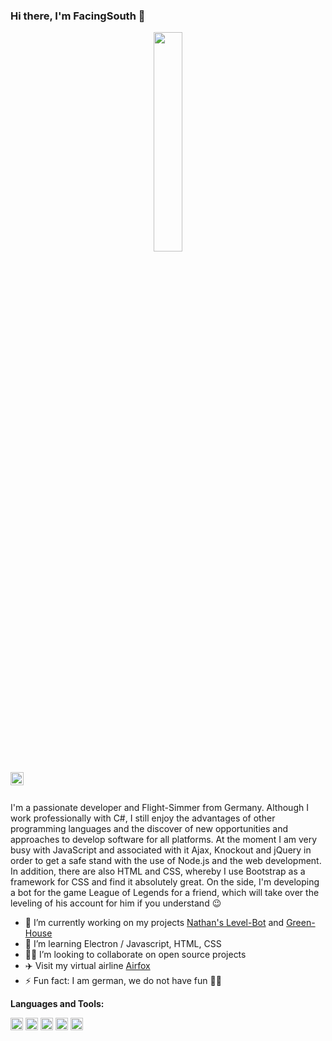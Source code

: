 ### Hi there, I'm FacingSouth 👋

<p align="center">
  <img src="http://www.facing-south.com/img/a320neo_loww.png" width="30%">
</p>

<a href="https://discord.gg/C3gfHBJ">
  <img align="left" alt="FacingSouth" width="21px" src="http://facing-south.com/img/discord.svg" />
</a>

<br />
<br />

I'm a passionate developer and Flight-Simmer from Germany. Although I work professionally with C#, I still enjoy the advantages of other programming languages and the discover of new opportunities and approaches to develop software for all platforms. At the moment I am very busy with JavaScript and associated with it Ajax, Knockout and jQuery in order to get a safe stand with the use of Node.js and the web development. In addition, there are also HTML and CSS, whereby I use Bootstrap as a framework for CSS and find it absolutely great. On the side, I'm developing a bot for the game League of Legends for a friend, which will take over the leveling of his account for him if you understand :wink:

- 🔭 I’m currently working on my projects [Nathan's Level-Bot](https://github.com/Facing-South/NathansLevelBot) and [Green-House](https://github.com/Facing-South/GreenHouse)
- 🌱 I’m learning Electron / Javascript, HTML, CSS
- 🧑‍💻 I’m looking to collaborate on open source projects
- :airplane: Visit my virtual airline [Airfox](https://www.airfox-virtual.de)
- ⚡ Fun fact: I am german, we do not have fun 🤷‍♂️

**Languages and Tools:**  

<code><img height="20" src="https://facing-south.com/img/csharp.png"></code>
<code><img height="20" src="https://facing-south.com/img/python.png"></code>
<code><img height="20" src="https://facing-south.com/img/javascript.png"></code>
<code><img height="20" src="https://facing-south.com/img/nodejs.png"></code>
<code><img height="20" src="https://facing-south.com/img/html.png"></code>
